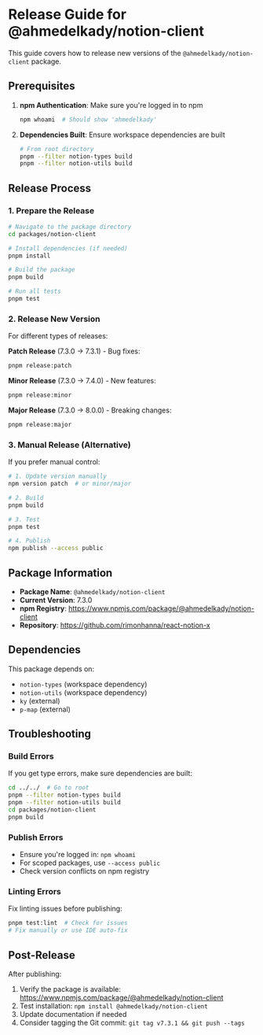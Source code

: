 # Release Guide for @ahmedelkady/notion-client

This guide covers how to release new versions of the `@ahmedelkady/notion-client` package.

## Prerequisites

1. **npm Authentication**: Make sure you're logged in to npm
   ```bash
   npm whoami  # Should show 'ahmedelkady'
   ```

2. **Dependencies Built**: Ensure workspace dependencies are built
   ```bash
   # From root directory
   pnpm --filter notion-types build
   pnpm --filter notion-utils build
   ```

## Release Process

### 1. Prepare the Release

```bash
# Navigate to the package directory
cd packages/notion-client

# Install dependencies (if needed)
pnpm install

# Build the package
pnpm build

# Run all tests
pnpm test
```

### 2. Release New Version

For different types of releases:

**Patch Release** (7.3.0 → 7.3.1) - Bug fixes:
```bash
pnpm release:patch
```

**Minor Release** (7.3.0 → 7.4.0) - New features:
```bash
pnpm release:minor
```

**Major Release** (7.3.0 → 8.0.0) - Breaking changes:
```bash
pnpm release:major
```

### 3. Manual Release (Alternative)

If you prefer manual control:

```bash
# 1. Update version manually
npm version patch  # or minor/major

# 2. Build
pnpm build

# 3. Test
pnpm test

# 4. Publish
npm publish --access public
```

## Package Information

- **Package Name**: `@ahmedelkady/notion-client`
- **Current Version**: 7.3.0
- **npm Registry**: https://www.npmjs.com/package/@ahmedelkady/notion-client
- **Repository**: https://github.com/rimonhanna/react-notion-x

## Dependencies

This package depends on:
- `notion-types` (workspace dependency)
- `notion-utils` (workspace dependency)
- `ky` (external)
- `p-map` (external)

## Troubleshooting

### Build Errors
If you get type errors, make sure dependencies are built:
```bash
cd ../../  # Go to root
pnpm --filter notion-types build
pnpm --filter notion-utils build
cd packages/notion-client
pnpm build
```

### Publish Errors
- Ensure you're logged in: `npm whoami`
- For scoped packages, use `--access public`
- Check version conflicts on npm registry

### Linting Errors
Fix linting issues before publishing:
```bash
pnpm test:lint  # Check for issues
# Fix manually or use IDE auto-fix
```

## Post-Release

After publishing:
1. Verify the package is available: https://www.npmjs.com/package/@ahmedelkady/notion-client
2. Test installation: `npm install @ahmedelkady/notion-client`
3. Update documentation if needed
4. Consider tagging the Git commit: `git tag v7.3.1 && git push --tags` 